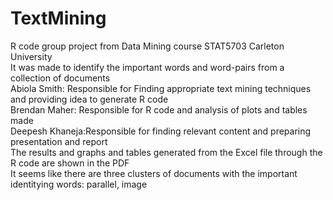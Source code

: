 # TextMining
R code group project from Data Mining course STAT5703 Carleton University                                            
It was made to identify the important words and word-pairs from a collection of documents                            
Abiola Smith: Responsible for Finding appropriate text mining techniques and providing idea to generate R code       
Brendan Maher: Responsible for R code and analysis of plots and tables made                                          
Deepesh Khaneja:Responsible for finding relevant content and preparing presentation and report                       
The results and graphs and tables generated from the Excel file through the R code are shown in the PDF              
It seems like there are three clusters of documents with the important identitying words: parallel, image
